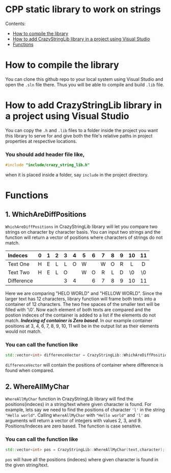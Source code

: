 # CPP static library to work on strings
Contents:
* [How to compile the library](#how-to-compile-the-library)
* [How to add CrazyStringLib library in a project using Visual Studio](#how-to-add-crazystringlib-library-in-a-project-using-visual-studio)
* [Functions](#functions)




# How to compile the library
You can clone this github repo to your local system using Visual Studio and open the `.sln` file there. Thus you will be able to compile and build `.lib` file.

# How to add CrazyStringLib library in a project using Visual Studio

You can copy the `.h` and `.lib` files to a folder inside the project you want this library to serve for and give both the file's relative paths in  project properties at  respective locations.
### You should add header file like,
````C++
#include "include/crazy_string_lib.h"
````

when it is placed inside a folder, say `include` in the project directory.
# Functions
## 1. WhichAreDiffPositions

`WhichAreDiffPositions` in CrazyStringLib library will let you compare two strings on character by character basis. You can input two strings and the function will return a vector of positions where characters of strings do not match. 



|Indeces    | 0   | 1   | 2   | 3   | 4   | 5   | 6   | 7   | 8   | 9   | 10  | 11  |
|:---       |:---:|:---:|:---:|:---:|:---:|:---:|:---:|:---:|:---:|:---:|:---:|:---:|
|Text One   | H   | E   | L   | L   | O   | W   |     | W   | O   | R   | L   | D   |
|Text Two   | H   | E   | L   | O   |     | W   | O   | R   | L   | D   | \0  | \0  |
|Difference |     |     |     | 3   | 4   |     | 6   | 7   | 8   | 9   | 10  | 11  |


Here we are comparing "HELO WORLD" and "HELLOW WORLD". Since the larger text has 12 characters, library function will frame both  texts into a container of 12 characters. The two free spaces of the smaller text will be filled with '\0'. Now each element of both  texts are compared and the postion indeces of the container is added to a list if the elements do not match. **_Indexing of container is Zero based_**. In our example container positions at 3, 4, 6, 7, 8, 9, 10, 11 will be in the output list as their elements would not match.


### You can call the function like

````C++
std::vector<int> differenceVector = CrazyStringLib::WhichAreDiffPositions(textOne,textTwo);
````

`differenceVector` will contain the positions of container where difference is found when compared.




## 2. WhereAllMyChar

`WhereAllMyChar` function in CrazyStringLib library will find the positions(indeces) in a string/text where given character is found. For example, lets say we need to find the positions of character `'l'` in the string `"Hello world"`. Calling `WhereAllMyChar` with `"Hello world"` and `'l'` as arguments will return a vector of integers with values 2, 3, and 9. Positions/Indeces are zero based. The function is case sensitive.
### You can call the function like

````C++
std::vector<int> pos = CrazyStringLib::WhereAllMyChar(text,character);
````
`pos` will have all the positions (indeces) where given character is found in the given string/text.
